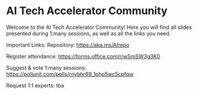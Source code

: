 # AI Tech Accelerator Community
Welcome to the AI Tech Accelerator Community!
Here you will find all slides presented during 1:many sessions, as well as all the links you need. 


Important Links:
Repository: https://aka.ms/AIrepo

Register attendance: https://forms.office.com/r/wSmSW3g3K0 

Suggest & vote 1:many sessions: https://pollunit.com/polls/rnybhr69_1php5wc5cpfqw

Request 1:1 experts: tba
